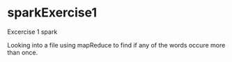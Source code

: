 # sparkExercise1
Excercise 1 spark


Looking into a file using mapReduce to find if any of the words occure more than once.
